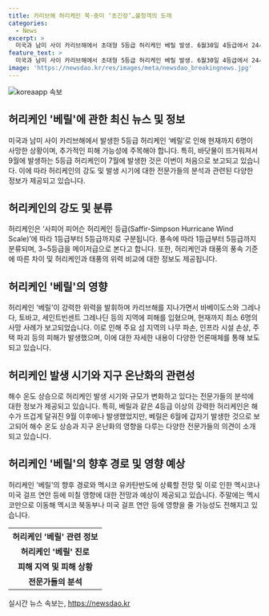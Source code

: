 ```yaml
---
title: 카리브해 허리케인 북·중미 ‘초긴장’…불청객의 도래
categories:
  - News
excerpt: >
  미국과 남미 사이 카리브해에서 초대형 5등급 허리케인 베릴 발생. 6월30일 4등급에서 24시간 만에 5등급으로 격상. 허리케인은 최강 5등급으로 분류되며, 바베이도스 등 섬에 큰 피해를 줬고 자메이카로 향하며 6명이 사망. 기후 전문가들은 해수 온도 상승으로 허리케인 발생 시기와 규모가 변하고 있다고 경고. 허리케인 베릴의 앞으로의 이동 경로와 추가 피해 가능성이 우려된다.
feature_text: >
  미국과 남미 사이 카리브해에서 초대형 5등급 허리케인 베릴 발생. 6월30일 4등급에서 24시간 만에 5등급으로 격상. 허리케인은 최강 5등급으로 분류되며, 바베이도스 등 섬에 큰 피해를 줬고 자메이카로 향하며 6명이 사망. 기후 전문가들은 해수 온도 상승으로 허리케인 발생 시기와 규모가 변하고 있다고 경고. 허리케인 베릴의 앞으로의 이동 경로와 추가 피해 가능성이 우려된다.
image: 'https://newsdao.kr/res/images/meta/newsdao_breakingnews.jpg'
---
```


<p><img src="https://newsdao.kr/res/images/meta/newsdao_breakingnews.jpg" alt="koreaapp 속보" /></p>

<h2 data-ke-size="size26">허리케인 '베릴'에 관한 최신 뉴스 및 정보</h2>

<p data-ke-size="size16">미국과 남미 사이 카리브해에서 발생한 5등급 허리케인 ‘베릴’로 인해 현재까지 6명이 사망한 상황이며, 추가적인 피해 가능성에 주목해야 합니다. 특히, 바닷물이 뜨거워져서 9월에 발생하는 5등급 허리케인이 7월에 발생한 것은 이번이 처음으로 보고되고 있습니다. 이에 따라 허리케인의 강도 및 발생 시기에 대한 전문가들의 분석과 관련된 다양한 정보가 제공되고 있습니다.</p>

<h2 data-ke-size="size24">허리케인의 강도 및 분류</h2>

<p data-ke-size="size16">허리케인은 ‘사피어 피어슨 허리케인 등급(Saffir-Simpson Hurricane Wind Scale)’에 따라 1등급부터 5등급까지로 구분됩니다. 풍속에 따라 1등급부터 5등급까지 분류되며, 3~5등급을 메이저급으로 본다고 합니다. 또한, 허리케인과 태풍의 풍속 기준에 따른 차이 및 허리케인과 태풍의 위력 비교에 대한 정보도 제공됩니다.</p>

<h2 data-ke-size="size24">허리케인 '베릴'의 영향</h2>

<p data-ke-size="size16">허리케인 '베릴'이 강력한 위력을 발휘하며 카리브해를 지나가면서 바베이도스와 그레나다, 토바고, 세인트빈센트 그레나딘 등의 지역에 피해를 입혔으며, 현재까지 최소 6명의 사망 사례가 보고되었습니다. 이로 인해 주요 섬 지역의 나무 파손, 인프라 시설 손상, 주택 파괴 등의 피해가 발생했으며, 이에 대한 자세한 내용이 다양한 언론매체를 통해 보도되고 있습니다.</p>

<h2 data-ke-size="size24">허리케인 발생 시기와 지구 온난화의 관련성</h2>

<p data-ke-size="size16">해수 온도 상승으로 허리케인 발생 시기와 규모가 변화하고 있다는 전문가들의 분석에 대한 정보가 제공되고 있습니다. 특히, 베릴과 같은 4등급 이상의 강력한 허리케인은 해수가 뜨겁게 달궈진 9월 이후에나 발생했었지만, 베릴은 6월에 갑자기 발생한 것으로 보고되어 해수 온도 상승과 지구 온난화의 영향을 다루는 다양한 전문가들의 의견이 소개되고 있습니다.</p>

<h2 data-ke-size="size24">허리케인 '베릴'의 향후 경로 및 영향 예상</h2>

<p data-ke-size="size16">허리케인 '베릴'의 향후 경로와 멕시코 유카탄반도에 상륙할 전망 및 이로 인한 멕시코나 미국 걸프 연안 등에 미칠 영향에 대한 전망과 예상이 제공되고 있습니다. 주말에는 멕시코만으로 이동해 멕시코 북동부나 미국 걸프 연안 등에 영향을 줄 가능성도 전해지고 있습니다.</p>

<table>
    <tr>
        <th>허리케인 '베릴' 관련 정보</th>
    </tr>
    <tr>
        <td style="text-align: center; height: 17px;"><b>허리케인 '베릴' 진로</b></td>
    </tr>
    <tr>
        <td style="text-align: center; height: 17px;"><b>피해 지역 및 피해 상황</b></td>
    </tr>
    <tr>
        <td style="text-align: center; height: 17px;"><b>전문가들의 분석</b></td>
    </tr>
</table>
실시간 뉴스 속보는, <a href="https://newsdao.kr" rel="dofollow">https://newsdao.kr</a>


